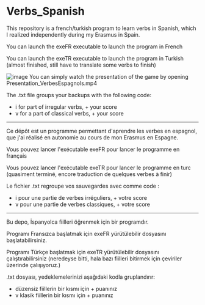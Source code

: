 # Verbs_Spanish

This repository is a french/turkish program to learn verbs in Spanish, which I realized independently during my Erasmus in Spain.

You can launch the exeFR executable to launch the program in French

You can launch the exeTR executable to launch the program in Turkish (almost finished, still have to translate some verbs to finish)

![image](https://user-images.githubusercontent.com/90686560/166104726-22df8bd4-6321-47d8-82e5-51db6ed5ac96.png)
    You can simply watch the presentation of the game by opening Presentation_VerbesEspagnols.mp4

The .txt file groups your backups with the following code:
- i for part of irregular verbs, + your score
- v for a part of classical verbs, + your score

--------------------------------------------------------------------------------------------------------

Ce dépôt est un programme permettant d'aprendre les verbes en espagnol, que j'ai réalisé en autonomie au cours de mon Erasmus en Espagne.

Vous pouvez lancer l'exécutable exeFR pour lancer le programme en français

Vous pouvez lancer l'exécutable exeTR pour lancer le programme en turc (quasiment terminé, encore traduction de quelques verbes à finir)


Le fichier .txt regroupe vos sauvegardes avec comme code :
- i pour une partie de verbes irréguliers, + votre score
- v pour une partie de verbes classiques, + votre score

--------------------------------------------------------------------------------------------------------

Bu depo, İspanyolca fiilleri öğrenmek için bir programdır.

Programı Fransızca başlatmak için exeFR yürütülebilir dosyasını başlatabilirsiniz.

Programı Türkçe başlatmak için exeTR yürütülebilir dosyasını çalıştırabilirsiniz (neredeyse bitti, hala bazı fiilleri bitirmek için çeviriler üzerinde çalışıyoruz.)

.txt dosyası, yedeklemelerinizi aşağıdaki kodla gruplandırır:
- düzensiz fiillerin bir kısmı için + puanınız
- v klasik fiillerin bir kısmı için + puanınız
